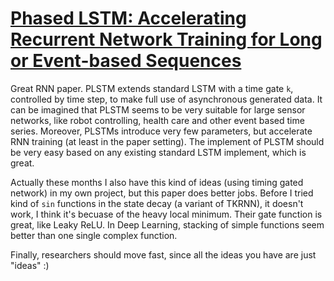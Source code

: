 # [Phased LSTM: Accelerating Recurrent Network Training for Long or Event-based Sequences](https://papers.nips.cc/paper/6310-phased-lstm-accelerating-recurrent-network-training-for-long-or-event-based-sequences.pdf)

Great RNN paper. PLSTM extends standard LSTM with a time gate `k`, controlled by time step, to make full use of asynchronous generated data. It can be imagined that PLSTM seems to be very suitable for large sensor networks, like robot controlling, health care and other event based time series. Moreover, PLSTMs introduce very few parameters, but accelerate RNN training (at least in the paper setting). The implement of PLSTM should be very easy based on any existing standard LSTM implement, which is great. 

Actually these months I also have this kind of ideas (using timing gated network) in my own project, but this paper does better jobs. Before I tried kind of `sin` functions in the state decay (a variant of TKRNN), it doesn't work, I think it's becuase of the heavy local minimum. Their gate function is great, like Leaky ReLU. In Deep Learning, stacking of simple functions seem better than one single complex function. 

Finally, researchers should move fast, since all the ideas you have are just "ideas" :)